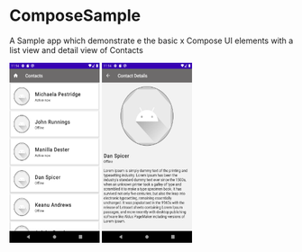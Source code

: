 # ComposeSample
A Sample app which demonstrate e the basic x Compose UI elements with a list view and detail view of Contacts

<img src="https://github.com/syncsync85/ComposeSample/blob/master/List-Screen.png" width="160" height="320" >

<img src="https://github.com/syncsync85/ComposeSample/blob/master/Contact-Detail.png" width="160" height="320" >
